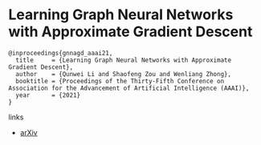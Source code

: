 # Learning Graph Neural Networks with Approximate Gradient Descent

```
@inproceedings{gnnagd_aaai21,
  title     = {Learning Graph Neural Networks with Approximate Gradient Descent},
  author    = {Qunwei Li and Shaofeng Zou and Wenliang Zhong},
  booktitle = {Proceedings of the Thirty-Fifth Conference on Association for the Advancement of Artificial Intelligence (AAAI)},
  year      = {2021}
}
```

links
- [arXiv](https://arxiv.org/abs/2012.03429)
